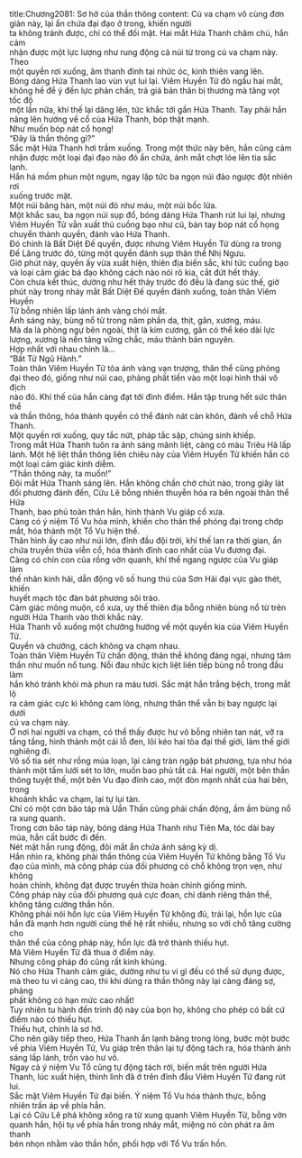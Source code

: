 title:Chương2081: Sơ hở của thần thông
content:
Cú va chạm vô cùng đơn giản này, lại ẩn chứa đại đạo ở trong, khiến người<br>ta không tránh được, chỉ có thể đối mặt. Hai mắt Hứa Thanh chăm chú, hắn cảm<br>nhận được một lực lượng như rung động cả núi từ trong cú va chạm này. Theo<br>một quyền rơi xuống, âm thanh đinh tai nhức óc, kinh thiên vang lên.<br>Bóng dáng Hứa Thanh lao vùn vụt lui lại. Viêm Huyền Tử đỏ ngầu hai mắt,<br>không hề để ý đến lực phản chấn, trả giá bản thân bị thương mà tăng vọt tốc độ<br>một lần nữa, khí thế lại dâng lên, tức khắc tới gần Hứa Thanh. Tay phải hắn<br>nâng lên hướng về cổ của Hứa Thanh, bóp thật mạnh.<br>Như muốn bóp nát cổ họng!<br>“Đây là thần thông gì?”<br>Sắc mặt Hứa Thanh hơi trầm xuống. Trong một thức này bên, hắn cũng cảm<br>nhận được một loại đại đạo nào đó ẩn chứa, ánh mắt chợt lóe lên tia sắc lạnh.<br>Hắn há mồm phun một ngụm, ngay lập tức ba ngọn núi đảo ngược đột nhiên rơi<br>xuống trước mặt.<br>Một núi băng hàn, một núi đỏ như máu, một núi bốc lửa.<br>Một khắc sau, ba ngọn núi sụp đổ, bóng dáng Hứa Thanh rút lui lại, nhưng<br>Viêm Huyền Tử vẫn xuất thủ cuồng bạo như cũ, bàn tay bóp nát cổ họng<br>chuyển thành quyền, đánh vào Hứa Thanh.<br>Đó chính là Bất Diệt Đế quyền, được nhưng Viêm Huyền Tử dùng ra trong<br>Đế Lăng trước đó, từng một quyền đánh sụp thân thể Nhị Ngưu.<br>Giờ phút này, quyền ấy vừa xuất hiện, thiên địa biến sắc, khí tức cuồng bạo<br>và loại cảm giác bá đạo không cách nào nói rõ kia, cắt đứt hết thảy.<br>Còn chưa kết thúc, dường như hết thảy trước đó đều là đang súc thế, giờ<br>phút này trong nháy mắt Bất Diệt Đế quyền đánh xuống, toàn thân Viêm Huyền<br>Tử bỗng nhiên lấp lánh ánh vàng chói mắt.<br>Ánh sáng này, bùng nổ từ trong năm phần da, thịt, gân, xương, máu.<br>Mà da là phòng ngự bên ngoài, thịt là kim cương, gân có thể kéo dài lực<br>lượng, xương là nền tảng vững chắc, máu thành bản nguyên.<br>Hợp nhất với nhau chính là…<br>“Bất Tử Ngũ Hành.”<br>Toàn thân Viêm Huyền Tử tỏa ánh vàng vạn trượng, thân thể cũng phóng<br>đại theo đó, giống như núi cao, phảng phất tiến vào một loại hình thái vô địch<br>nào đó. Khí thế của hắn càng đạt tới đỉnh điểm. Hắn tập trung hết sức thân thể<br>và thần thông, hóa thành quyền có thể đánh nát càn khôn, đánh về chỗ Hứa<br>Thanh.<br>Một quyền rơi xuống, quy tắc nứt, pháp tắc sập, chúng sinh khiếp.<br>Trong mắt Hứa Thanh tuôn ra ánh sáng mãnh liệt, càng có màu Triêu Hà lấp<br>lánh. Một hệ liệt thần thông liên chiêu này của Viêm Huyền Tử khiến hắn có<br>một loại cảm giác kinh diễm.<br>“Thần thông này, ta muốn!”<br>Đôi mắt Hứa Thanh sáng lên. Hắn không chần chờ chút nào, trong giây lát<br>đối phương đánh đến, Cửu Lê bỗng nhiên thuyễn hóa ra bên ngoài thân thể Hứa<br>Thanh, bao phủ toàn thân hắn, hình thành Vu giáp cổ xưa.<br>Càng có ý niệm Tổ Vu hòa mình, khiến cho thân thể phóng đại trong chớp<br>mắt, hóa thành một Tổ Vu hiện thế.<br>Thân hình ấy cao như núi lớn, đỉnh đầu đội trời, khí thế lan ra thời gian, ẩn<br>chứa truyền thừa viễn cổ, hóa thành đỉnh cao nhất của Vu đương đại.<br>Càng có chín con của rồng vờn quanh, khí thế ngang ngược của Vu giáp làm<br>thế nhân kinh hãi, dẫn động vô số hung thú của Sơn Hải đại vực gào thét, khiến<br>huyết mạch tộc đàn bát phương sôi trào.<br>Cảm giác mông muộn, cổ xưa, uy thế thiên địa bỗng nhiên bùng nổ từ trên<br>người Hứa Thanh vào thời khắc này.<br>Hứa Thanh vỗ xuống một chưởng hướng về một quyền kia của Viêm Huyền<br>Tử.<br>Quyền và chưởng, cách không va chạm nhau.<br>Toàn thân Viêm Huyền Tử chấn động, thân thể không đáng ngại, nhưng tâm<br>thần như muốn nổ tung. Nỗi đau nhức kịch liệt liên tiếp bùng nổ trong đầu làm<br>hắn khó tránh khỏi mà phun ra máu tươi. Sắc mặt hắn trắng bệch, trong mắt lộ<br>ra cảm giác cực kì không cam lòng, nhưng thân thể vẫn bị bay ngược lại dưới<br>cú va chạm này.<br>Ở nơi hai người va chạm, có thể thấy được hư vô bỗng nhiên tan nát, vỡ ra<br>tầng tầng, hình thành một cái lỗ đen, lôi kéo hai tòa đại thế giới, làm thế giới<br>nghiêng đi.<br>Vô số tia sét như rồng múa loạn, lại càng tràn ngập bát phương, tựa như hóa<br>thành một tấm lưới sét to lớn, muốn bao phủ tất cả. Hai người, một bên thần<br>thông tuyệt thế, một bên Vu đạo đỉnh cao, một đòn mạnh nhất của hai bên, trong<br>khoảnh khắc va chạm, lại tự lụi tàn.<br>Chỉ có một cơn bão táp mà Uẩn Thần cũng phải chấn động, ầm ầm bùng nổ<br>ra xung quanh.<br>Trong cơn bão táp này, bóng dáng Hứa Thanh như Tiên Ma, tóc dài bay<br>múa, hắn cất bước đi đến.<br>Nét mặt hắn rung động, đôi mắt ẩn chứa ánh sáng kỳ dị.<br>Hắn nhìn ra, không phải thần thông của Viêm Huyền Tử không bằng Tổ Vu<br>đạo của mình, mà công pháp của đối phương có chỗ không trọn vẹn, như không<br>hoàn chỉnh, không đạt được truyền thừa hoàn chỉnh giống mình.<br>Công pháp này của đối phương quá cực đoan, chỉ dành riêng thân thể,<br>không tăng cường thần hồn.<br>Không phải nói hồn lực của Viêm Huyền Tử không đủ, trái lại, hồn lực của<br>hắn đã mạnh hơn người cùng thế hệ rất nhiều, nhưng so với chỗ tăng cường cho<br>thân thể của công pháp này, hồn lực đã trở thành thiếu hụt.<br>Mà Viêm Huyền Tử đã thua ở điểm này.<br>Nhưng công pháp đó cũng rất kinh khủng.<br>Nó cho Hứa Thanh cảm giác, dường như tu vi gì đều có thể sử dụng được,<br>mà theo tu vi càng cao, thì khi dùng ra thần thông này lại càng đáng sợ, phảng<br>phất không có hạn mức cao nhất!<br>Tuy nhiên tu hành đến trình độ này của bọn họ, không cho phép có bất cứ<br>điểm nào có thiếu hụt.<br>Thiếu hụt, chính là sơ hở.<br>Cho nên giây tiếp theo, Hứa Thanh ẩn lạnh băng trong lòng, bước một bước<br>về phía Viêm Huyền Tử, Vu giáp trên thân lại tự động tách ra, hóa thành ánh<br>sáng lấp lánh, trốn vào hư vô.<br>Ngay cả ý niệm Vu Tổ cũng tự động tách rời, biến mất trên người Hứa<br>Thanh, lúc xuất hiện, thình lình đã ở trên đỉnh đầu Viêm Huyền Tử đang rút lui.<br>Sắc mặt Viêm Huyền Tử đại biến. Ý niệm Tổ Vu hóa thành thực, bỗng<br>nhiên trấn áp về phía hắn.<br>Lại có Cửu Lê phá không xông ra từ xung quanh Viêm Huyền Tử, bỗng vờn<br>quanh hắn, hội tụ về phía hắn trong nháy mắt, miệng nó còn phát ra âm thanh<br>bén nhọn nhằm vào thần hồn, phối hợp với Tổ Vu trấn hồn.